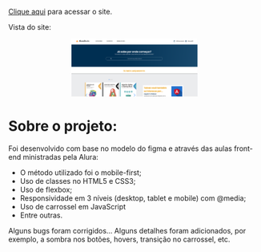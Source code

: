 [Clique aqui](https://ellie-sdev.github.io/alurabooks/) para acessar o site.

Vista do site:
<div align=middle>
<img width=50%  src="https://github.com/ellie-sdev/alurabooks/blob/main/img/print-alurabooks-site.png" alt="print da tela inicial do sitehttps://ellie-sdev.github.io/alurabooks/"></div>

# Sobre o projeto:

Foi desenvolvido com base no modelo do figma e através das aulas front-end ministradas pela Alura:

* O método utilizado foi o mobile-first;
* Uso de classes no HTML5 e CSS3;
* Uso de flexbox;
* Responsividade em 3 níveis (desktop, tablet e mobile) com @media;
* Uso de carrossel em JavaScript
* Entre outras.

Alguns bugs foram corrigidos...
Alguns detalhes foram adicionados, por exemplo, a sombra nos botões, hovers, transição no carrossel, etc.
